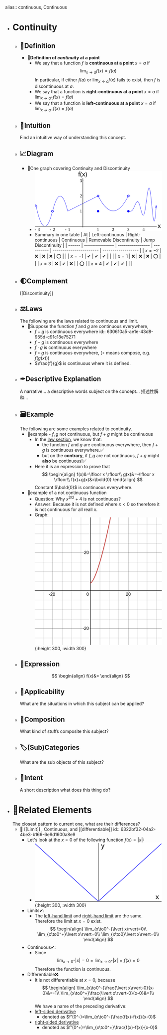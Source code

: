alias:: continuous, Continuous

- # Continuity
	- ## 📝Definition
		- 📌**Definition of *continuity* at a point**
			- We say that a function $f$ is **continuous at a point** $x=a$ if
			  $$
			  \lim_{x\to a}f(x) = f(a)
			  $$
			  In particular, if either $f(a)$ or $\lim_{x\to a}f(x)$ fails to exist, then $f$ is discontinuous at $a$.
			- We say that a function is **right-continuous at a point** $x=a$ if $\lim_{x\to a^+}f(x) = f(a)$
			- We say that a function is **left-continuous at a point** $x=a$ if $\lim_{x\to a^-}f(x) = f(a)$
	- ## 🧠Intuition
	  Find an intuitive way of understanding this concept.
	- ## 📈Diagram
		- 📌One graph covering Continuity and Discontinuity
			- ![name](../assets/images_u0lim2_continuitytest2.svg)
			- Summary in one table
			  | At     | Left-continuous | Right-continuous | Continuous | Removable Discontinuity | Jump Discontinuity |
			  | ------ | --------------- | ---------------- | ---------- | ----------------------- | ------------------ |
			  | $x=-2$ | ❌               | ❌                | ❌          | ⭕                       |                    |
			  | $x=-1$ | ✔               | ✔                | ✔          |                         |                    |
			  | $x=1$  | ❌               | ❌                | ❌          | ⭕                       |                    |
			  | $x=3$  | ❌               | ✔                | ❌          |                         | ⭕                  |
			  | $x=4$  | ✔               | ✔                | ✔          |                         |                    |
	- ## 🌓Complement
	  [[Discontinuity]]
	- ## ⚖Laws
	  The following are the laws related to continuous and limit.
		- 📌Suppose the function $f$ and $g$ are continuous everywhere,
			- $f+g$ is continuous everywhere
			  id:: 630610a5-ae1e-43d8-955d-c91c18e75271
			- $f-g$ is continuous everywhere
			- $f\cdot g$ is continuous everywhere
			- $f\circ g$ is continuous everywhere,  ($\circ$ means compose, e.g. $f(g(x))$)
			- $\frac{f}{g}$ is continuous where it is defined.
	- ## ✒Descriptive Explanation
	  A narrative... a descriptive words subject on the concept... 描述性解释…
	- ## 🗃Example
	  The following are some examples related to continuity.
		- 📌example -  $f,g$ not continuous, but $f+g$ might be continuous
			- In the [law section](((630610a5-ae1e-43d8-955d-c91c18e75271))), we know that:
				- the function $f$ and $g$ are continuous everywhere, then $f+g$ is continuous everywhere.✅
				- but on the **contrary**, if $f,g$ are not continuous, $f+g$ might **also** be continuous!✅
			- Here it is an expression to prove that
			  $$
			  \begin{align}
			  f(x)&=\lfloor x \rfloor\\
			  g(x)&=-\lfloor x \rfloor\\
			  f(x)+g(x)&=\bold{0}
			  \end{align}
			  $$
			  Constant $\bold{0}$ is continuous everywhere.
		- 📌example of a not continuous function
			- Question: Why $x^{3/2}+4$ is not continuous?
			- Answer: Because it is not defined where $x<0$ so therefore it is not continuous for all reall $x$.
			- Graph:
			  ![name](../assets/x_32_4.svg){:height 300, :width 300}
	- ## 🧮Expression
	  $$
	  \begin{align}
	  f(x)&=
	  \end{align}
	  $$
	- ## 🤳Applicability
	   What are the situations in which this subject can be applied?
	- ## 🧪Composition
	  What kind of stuffs composite this subject?
	- ## 🏷(Sub)Categories
	  What are the sub objects of this subject?
	- ## 🎯Intent
	   A short description what does this thing do?
- # 🧬Related Elements
   The closest pattern to current one, what are their differences?
	- 📌 [[Limit]] , Continuous, and [[differentiable]]
	  id:: 6322bf32-04a2-4be3-b166-6e9d1600a8e9
		- Let's look at the $x=0$ of the following function $f(x)=\lvert x\rvert$:
			- ![name](../assets/images_u1der2_absolute.svg){:height 300, :width 300}
		- Limits✔:
			- The <u>left-hand limit</u> and <u>right-hand limit</u> are the same. Therefore the limit at $x=0$ exist.
			  $$
			  \begin{align}
			  \lim_{x\to0^-}\lvert x\rvert=0\\
			  \lim_{x\to0^+}\lvert x\rvert=0\\
			  \lim_{x\to0}\lvert x\rvert=0\\
			  \end{align}
			  $$
		- Continuous✔:
			- Since
			  $$
			  \lim_{x\to0^-}\lvert x\rvert=0=\lim_{x\to0^+}\lvert x\rvert=f(x)=0
			  $$
			  Therefore the function is continuous.
		- Differentiable❌:
			- It is not differentiable at $x=0$, because
			  $$
			  \begin{align}
			  \lim_{x\to0^-}\frac{\lvert x\rvert-0}{x-0}&=-1\\
			  \lim_{x\to0^+}\frac{\lvert x\rvert-0}{x-0}&=1\\
			  \end{align}
			  $$
			  We have a name of the preceding derivative:
			- <u>left-sided derivative</u>
				- denoted as $f'(0^-)=\lim_{x\to0^-}\frac{f(x)-f(x)}{x-0}$
			- <u>right-sided derivative</u>
				- denoted as $f'(0^+)=\lim_{x\to0^+}\frac{f(x)-f(x)}{x-0}$
